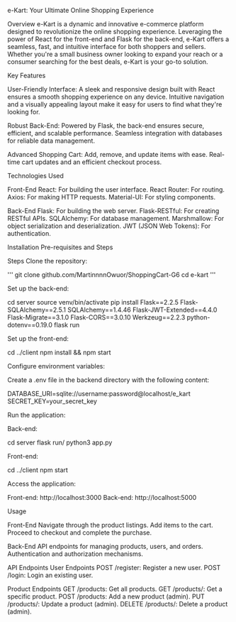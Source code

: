 e-Kart: Your Ultimate Online Shopping Experience

Overview
e-Kart is a dynamic and innovative e-commerce platform designed to revolutionize the online shopping experience. 
Leveraging the power of React for the front-end and Flask for the back-end, e-Kart offers a seamless, fast, and intuitive interface for both shoppers and sellers.
Whether you're a small business owner looking to expand your reach or a consumer searching for the best deals, e-Kart is your go-to solution.

Key Features

User-Friendly Interface:
A sleek and responsive design built with React ensures a smooth shopping experience on any device.
Intuitive navigation and a visually appealing layout make it easy for users to find what they're looking for.

Robust Back-End:
Powered by Flask, the back-end ensures secure, efficient, and scalable performance.
Seamless integration with databases for reliable data management.

Advanced Shopping Cart:
Add, remove, and update items with ease.
Real-time cart updates and an efficient checkout process.

Technologies Used

Front-End
React: For building the user interface.
React Router: For routing.
Axios: For making HTTP requests.
Material-UI: For styling components.

Back-End
Flask: For building the web server.
Flask-RESTful: For creating RESTful APIs.
SQLAlchemy: For database management.
Marshmallow: For object serialization and deserialization.
JWT (JSON Web Tokens): For authentication.

Installation Pre-requisites and Steps

Steps
Clone the repository:

'''
git clone github.com/MartinnnnOwuor/ShoppingCart-G6
cd e-kart
'''

Set up the back-end:

cd server
source venv/bin/activate
pip install Flask==2.2.5 Flask-SQLAlchemy==2.5.1 SQLAlchemy==1.4.46 Flask-JWT-Extended==4.4.0 Flask-Migrate==3.1.0 Flask-CORS==3.0.10 Werkzeug==2.2.3 python-dotenv==0.19.0
flask run

Set up the front-end:

cd ../client
npm install && npm start


Configure environment variables:

Create a .env file in the backend directory with the following content:

DATABASE_URI=sqlite://username:password@localhost/e_kart
SECRET_KEY=your_secret_key

Run the application:

Back-end:

cd server
flask run/ python3 app.py

Front-end:

cd ../client
npm start

Access the application:

Front-end: http://localhost:3000
Back-end: http://localhost:5000


Usage

Front-End
Navigate through the product listings.
Add items to the cart.
Proceed to checkout and complete the purchase.

Back-End
API endpoints for managing products, users, and orders.
Authentication and authorization mechanisms.

API Endpoints
User Endpoints
POST /register: Register a new user.
POST /login: Login an existing user.

Product Endpoints
GET /products: Get all products.
GET /products/<id>: Get a specific product.
POST /products: Add a new product (admin).
PUT /products/<id>: Update a product (admin).
DELETE /products/<id>: Delete a product (admin).


